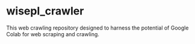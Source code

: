 # wisepl_crawler
This web crawling repository designed to harness the potential of Google Colab for web scraping and crawling.
